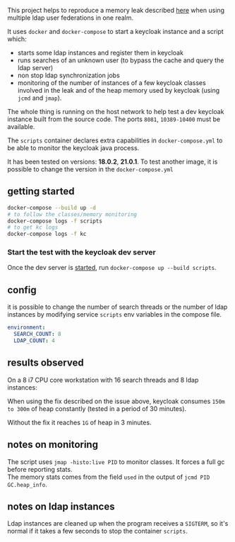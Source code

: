 This project helps to reproduce a memory leak described [here](xxx)
when using multiple ldap user federations in one realm.

It uses `docker` and `docker-compose` to start a keycloak instance and a
script which:

- starts some ldap instances and register them in keycloak
- runs searches of an unknown user (to bypass the cache and query the ldap server)
- non stop ldap synchronization jobs
- monitoring of the number of instances of a few keycloak classes involved in
  the leak and of the heap memory used by keycloak (using `jcmd` and `jmap`).

The whole thing is running on the host network to help test a dev keycloak instance
built from the source code. The ports `8081`, `10389-10400` must be available.

The `scripts` container declares extra capabilities in `docker-compose.yml` to
be able to monitor the keycloak java process.

It has been tested on versions: **18.0.2**, **21.0.1**. To test another image, it is possible
to change the version in the `docker-compose.yml`

## getting started

```bash
docker-compose --build up -d
# to follow the classes/memory monitoring
docker-compose logs -f scripts
# to get kc logs
docker-compose logs -f kc
```

### Start the test with the keycloak dev server

Once the dev server is [started](https://github.com/keycloak/keycloak/blob/main/docs/tests.md#keycloak-server),
run `docker-compose up --build scripts`.

## config

it is possible to change the number of search threads or the number of ldap instances
by modifying service `scripts` env variables in the compose file.

```yaml
environment:
  SEARCH_COUNT: 8
  LDAP_COUNT: 4
```

## results observed

On a 8 i7 CPU core workstation with 16 search threads and 8 ldap instances:

When using the fix described on the issue above, keycloak consumes
`150m to 300m` of heap constantly (tested in a period of 30 minutes).

Without the fix it reaches `1G` of heap in 3 minutes.

## notes on monitoring

The script uses `jmap -histo:live PID` to monitor classes. It forces a full gc before reporting
stats.  
The memory stats comes from the field `used` in the output of `jcmd PID GC.heap_info`.

## notes on ldap instances

Ldap instances are cleaned up when the program receives a `SIGTERM`, so it's normal
if it takes a few seconds to stop the container `scripts`.

